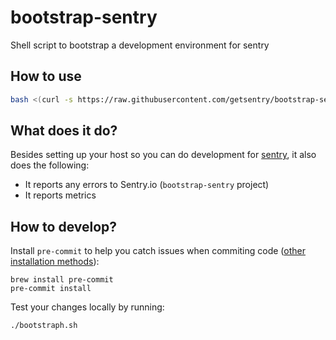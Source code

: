 # bootstrap-sentry
Shell script to bootstrap a development environment for sentry

## How to use

```bash
bash <(curl -s https://raw.githubusercontent.com/getsentry/bootstrap-sentry/main/bootstrap.sh)
```

## What does it do?

Besides setting up your host so you can do development for [sentry](https://github.com/getsentry/sentry),
it also does the following:

* It reports any errors to Sentry.io (`bootstrap-sentry` project)
* It reports metrics

## How to develop?

Install `pre-commit` to help you catch issues when commiting code ([other installation methods](https://pre-commit.com/#installation)):
```
brew install pre-commit
pre-commit install
```

Test your changes locally by running:
```
./bootstraph.sh
```